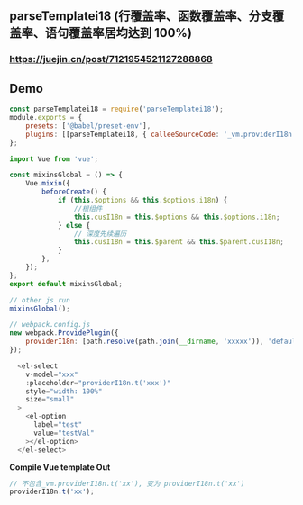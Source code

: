 ## parseTemplatei18 (行覆盖率、函数覆盖率、分支覆盖率、语句覆盖率居均达到 100%)

### https://juejin.cn/post/7121954521127288868

## Demo

```javascript
const parseTemplatei18 = require('parseTemplatei18');
module.exports = {
    presets: ['@babel/preset-env'],
    plugins: [[parseTemplatei18, { calleeSourceCode: '_vm.providerI18n.t', calleeTargetCode: 'providerI18n' }]],
};
```

```javascript
import Vue from 'vue';

const mixinsGlobal = () => {
    Vue.mixin({
        beforeCreate() {
            if (this.$options && this.$options.i18n) {
                //根组件
                this.cusI18n = this.$options && this.$options.i18n;
            } else {
                // 深度先续遍历
                this.cusI18n = this.$parent && this.$parent.cusI18n;
            }
        },
    });
};
export default mixinsGlobal;

// other js run
mixinsGlobal();
```

```javascript
// webpack.config.js
new webpack.ProvidePlugin({
    providerI18n: [path.resolve(path.join(__dirname, 'xxxxx')), 'default'],
});
```

```javascript
  <el-select
    v-model="xxx"
    :placeholder="providerI18n.t('xxx')"
    style="width: 100%"
    size="small"
  >
    <el-option
      label="test"
      value="testVal"
    ></el-option>
  </el-select>
```

**Compile Vue template Out**

```javascript
// 不包含_vm.providerI18n.t('xx'), 变为 providerI18n.t('xx')
providerI18n.t('xx');
```

